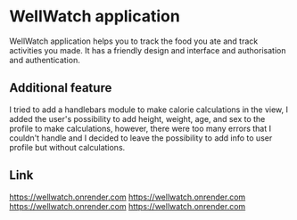 # WellWatch application

WellWatch application helps you to track the food you ate and track activities you made. It has a friendly design and interface and authorisation and authentication. 

## Additional feature

I tried to add a handlebars module to make calorie calculations in the view, I added the user's possibility to add height, weight, age, and sex to the profile to make calculations, however, there were too many errors that I couldn't handle and I decided to leave the possibility to add info to user profile but without calculations.

## Link
https://wellwatch.onrender.com
https://wellwatch.onrender.com
https://wellwatch.onrender.com
https://wellwatch.onrender.com
